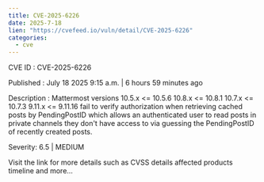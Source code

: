 ```yaml
--- 
title: CVE-2025-6226
date: 2025-7-18
lien: "https://cvefeed.io/vuln/detail/CVE-2025-6226"
categories:
  - cve
---
```


CVE ID : CVE-2025-6226

Published :  July 18
2025
9:15 a.m. | 6 hours
59 minutes ago

Description : Mattermost versions 10.5.x <= 10.5.6
10.8.x <= 10.8.1
10.7.x <= 10.7.3
9.11.x <= 9.11.16 fail to verify authorization when retrieving cached posts by PendingPostID which allows an authenticated user to read posts in private channels they don't have access to via guessing the PendingPostID of recently created posts.

Severity: 6.5 | MEDIUM

Visit the link for more details
such as CVSS details
affected products
timeline
and more...
